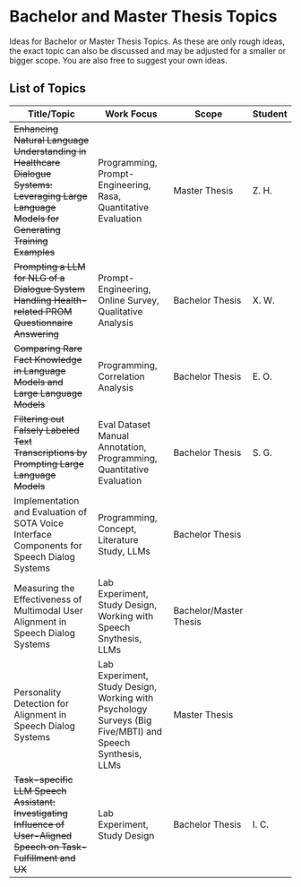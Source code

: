 # Bachelor and Master Thesis Topics
Ideas for Bachelor or Master Thesis Topics. As these are only rough ideas, the exact topic can also be discussed and may be adjusted for a smaller or bigger scope. You are also free to suggest your own ideas.


## List of Topics
| Title/Topic |  Work Focus        | Scope |  Student |
|-------------|---------------|--------------|--------------|
|~~Enhancing Natural Language Understanding in Healthcare Dialogue Systems: Leveraging Large Language Models for Generating Training Examples~~ |  Programming, Prompt-Engineering, Rasa,  Quantitative Evaluation |  Master Thesis  | Z. H.|
|~~Prompting a LLM for NLG of a Dialogue System Handling Health-related PROM Questionnaire Answering~~ | Prompt-Engineering, Online Survey, Qualitative Analysis |  Bachelor Thesis |X. W. |
|~~Comparing Rare Fact Knowledge in Language Models and Large Language Models~~ | Programming, Correlation Analysis | Bachelor Thesis|  E. O. |
|~~Filtering out Falsely Labeled Text Transcriptions by Prompting Large Language Models~~| Eval Dataset Manual Annotation, Programming,  Quantitative Evaluation | Bachelor Thesis | S. G. |
| Implementation and Evaluation of SOTA Voice Interface Components for Speech Dialog Systems | Programming, Concept, Literature Study, LLMs |Bachelor Thesis  | |
| Measuring the Effectiveness of Multimodal User Alignment in Speech Dialog Systems | Lab Experiment, Study Design, Working with Speech Snythesis, LLMs | Bachelor/Master Thesis| |
| Personality Detection for Alignment in Speech Dialog Systems | Lab Experiment, Study Design, Working with Psychology Surveys (Big Five/MBTI) and Speech Synthesis, LLMs| Master Thesis| |
|~~Task-specific LLM Speech Assistant: Investigating Influence of User-Aligned Speech on Task-Fulfillment and UX~~| Lab Experiment, Study Design | Bachelor Thesis | I. C. |

